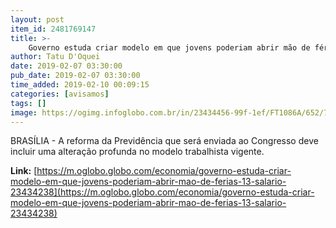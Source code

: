 ```yaml
---
layout: post
item_id: 2481769147
title: >-
    Governo estuda criar modelo em que jovens poderiam abrir mão de férias e 13º salário
author: Tatu D'Oquei
date: 2019-02-07 03:30:00
pub_date: 2019-02-07 03:30:00
time_added: 2019-02-10 00:09:15
categories: [avisamos]
tags: []
image: https://ogimg.infoglobo.com.br/in/23434456-99f-1ef/FT1086A/652/79825573_BRASILBrasiliaBSBPA11-11-2018PAEnem-2018Provas-do-Enem-na-UNICEUB-de.jpg
---
```


BRASÍLIA - A reforma da Previdência que será enviada ao Congresso deve incluir uma alteração profunda no modelo trabalhista vigente.

**Link:** [https://m.oglobo.globo.com/economia/governo-estuda-criar-modelo-em-que-jovens-poderiam-abrir-mao-de-ferias-13-salario-23434238](https://m.oglobo.globo.com/economia/governo-estuda-criar-modelo-em-que-jovens-poderiam-abrir-mao-de-ferias-13-salario-23434238)

